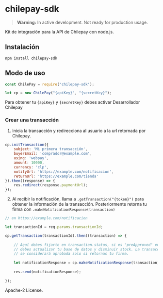 # chilepay-sdk

> **Warning:** In active development. Not ready for production usage.

Kit de integración para la API de Chilepay con node.js.

## Instalación

`npm install chilepay-sdk`

## Modo de uso

```javascript
const ChilePay = require('chilepay-sdk');

let cp = new ChilePay("{apiKey}", "{secretKey}");

```

Para obtener tu `{apiKey}` y `{secretKey}` debes activar Desarrollador Chilepay

### Crear una transacción

1. Inicia la transacción y redirecciona al usuario a la url retornada por Chilepay.

```javascript
cp.initTransaction({
    subject: 'Mi primera transacción',
    buyerEmail: 'comprador@example.com',
    using: 'webpay',
    amount: 10000,
    currency: 'clp',
    notifyUrl: 'https://example.com/notificacion',
    returnUrl: 'https://example.com/tienda'
}).then((response) => {
    res.redirect(response.paymentUrl);
});
```

2. Al recibir la notificación, llama a `.getTransaction("{token}")` para obtener 
la información de la transacción. Posteriormente retorna tu firma con 
`.makeNotificationResponse(transaction)`

```javascript
// en https://example.com/notificacion

let transactionId = req.params.transactionId;

cp.getTransaction(transactionId).then((transaction) => {
    
    // Aquí debes fijarte en transaction.status, si es "preApproved" entonces
    // debes actualizar tu base de datos y disminuir stock. La transacción
    // se considerará aprobada solo si retornas tu firma.
    
    let notificationResponse = cp.makeNotificationResponse(transaction);
    
    res.send(notificationResponse);
    
});
```

Apache-2 License.